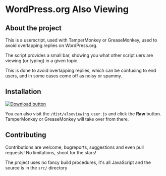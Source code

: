 # WordPress.org Also Viewing

## About the project

This is a userscript, used with TamperMonkey or GreaseMonkey, used to avoid overlapping replies on WordPress.org.

The script provides a small bar, showing you what other script uers are viewing (or typing) in a given topic.

This is done to avoid overlapping replies, which can be confusing to end users, and in some cases come off as noisy or spammy.


## Installation

[![Download button](https://img.shields.io/badge/Install-UserScript-green)](https://github.com/wporg-support/also-viewing/raw/master/dist/alsoviewing.user.js)

You can also visit the `/dist/alsoviewing.user.js` and click the **Raw** button. TamperMonkey or GreaseMonkey will take over from there.

## Contributing

Contributions are welcome, bugreports, suggestions and even pull requests! No limitations, shoot for the stars!

The project uses no fancy build procedures, it's all JavaScript and the source is in the `src/` directory
